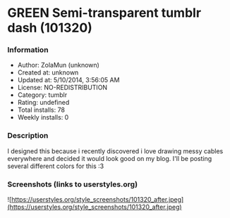 # GREEN Semi-transparent tumblr dash (101320)

### Information
- Author: ZolaMun (unknown)
- Created at: unknown
- Updated at: 5/10/2014, 3:56:05 AM
- License: NO-REDISTRIBUTION
- Category: tumblr
- Rating: undefined
- Total installs: 78
- Weekly installs: 0


### Description
I designed this because i recently discovered i love drawing messy cables everywhere and decided it would look good on my blog. I'll be posting several different colors for this :3


### Screenshots (links to userstyles.org)
![https://userstyles.org/style_screenshots/101320_after.jpeg](https://userstyles.org/style_screenshots/101320_after.jpeg)


